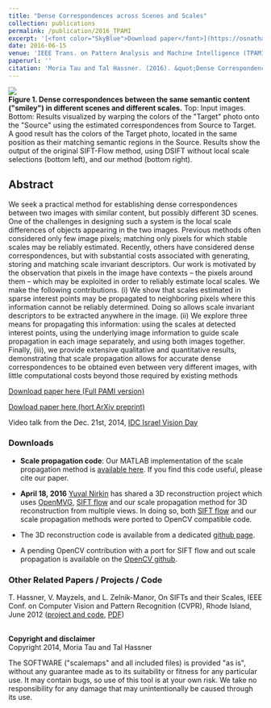 ```yaml
---
title: "Dense Correspondences across Scenes and Scales"
collection: publications
permalink: /publication/2016_TPAMI
excerpt: '[<font color="SkyBlue">Download paper</font>](https://osnathassner.github.io/talhassner/projects/scalemaps/TauHassner_TPAMI.pdf)'
date: 2016-06-15
venue: 'IEEE Trans. on Pattern Analysis and Machine Intelligence (TPAMI), 38(5): 875-888 (2016)'
paperurl: ''
citation: 'Moria Tau and Tal Hassner. (2016). &quot;Dense Correspondences across Scenes and Scales.&quot; <i> IEEE Trans. on Pattern Analysis and Machine Intelligence (TPAMI), 38(5): 875-888 (2016)</i>.'
---
```


<img src='https://osnathassner.github.io/talhassner/projects/scalemaps/teaser_a.jpg'><br/>
**Figure 1. Dense correspondences between the same semantic content ("smiley") in different scenes and different scales.** Top: Input images. Bottom: Results visualized by warping the colors of the "Target" photo onto the "Source" using the estimated correspondences from Source to Target. A good result has the colors of the Target photo, located in the same position as their matching semantic regions in the Source. Results show the output of the original SIFT-Flow method, using DSIFT without local scale selections (bottom left), and our method (bottom right).

Abstract
------
We seek a practical method for establishing dense correspondences between two images with similar content, but possibly
different 3D scenes. One of the challenges in designing such a system is the local scale differences of objects appearing in the
two images. Previous methods often considered only few image pixels; matching only pixels for which stable scales may be reliably
estimated. Recently, others have considered dense correspondences, but with substantial costs associated with generating, storing and
matching scale invariant descriptors. Our work is motivated by the observation that pixels in the image have contexts – the pixels around
them – which may be exploited in order to reliably estimate local scales. We make the following contributions. (i) We show that scales
estimated in sparse interest points may be propagated to neighboring pixels where this information cannot be reliably determined.
Doing so allows scale invariant descriptors to be extracted anywhere in the image. (ii) We explore three means for propagating this
information: using the scales at detected interest points, using the underlying image information to guide scale propagation in each
image separately, and using both images together. Finally, (iii), we provide extensive qualitative and quantitative results, demonstrating
that scale propagation allows for accurate dense correspondences to be obtained even between very different images, with little
computational costs beyond those required by existing methods


[Download paper here (Full PAMI version)](https://osnathassner.github.io/talhassner/projects/scalemaps/TauHassner_TPAMI.pdf)

[Dowload paper here (hort ArXiv preprint)](http://arxiv.org/pdf/1406.6323v1.pdf)

Video talk from the Dec. 21st, 2014, [IDC Israel Vision Day](http://cs.haifa.ac.il/~hagit/VisionDay/visionDay_2014.html)

### Downloads
- <b>Scale propagation code</b>: Our MATLAB implementation of the scale propagation method is [available here](https://osnathassner.github.io/talhassner/projects/scalemaps/scalemaps.0.0.1.zip). 
If you find this code useful, please cite our paper.

- <b>April 18, 2016</b> [Yuval Nirkin](https://github.com/YuvalNirkin) has shared a 3D reconstruction project which uses [OpenMVG](https://github.com/openMVG/openMVG/), [SIFT flow](http://people.csail.mit.edu/celiu/SIFTflow/) and our scale propagation method for 3D reconstruction from multiple views. In doing so, both [SIFT flow](http://people.csail.mit.edu/celiu/SIFTflow/) and our scale propagation methods were ported to OpenCV compatible code. 

- The 3D reconstruction code is available from a dedicated [github page](https://github.com/YuvalNirkin/DenseCorrespondences). 
- A pending OpenCV contribution with a port for SIFT flow and out scale propagation is available on the [OpenCV github](https://github.com/YuvalNirkin/opencv_contrib).

### Other Related Papers / Projects / Code
T. Hassner, V. Mayzels, and L. Zelnik-Manor, On SIFTs and their Scales, IEEE Conf. on Computer Vision and Pattern Recognition (CVPR), Rhode Island, June 2012 ([project and code](https://osnathassner.github.io/talhassner/publication/2012_CVPR_1), [PDF](https://osnathassner.github.io/talhassner/projects/siftscales/OnSiftsAndTheirScales-CVPR12.pdf))

<br/><b>Copyright and disclaimer</b>
<br/>Copyright 2014, Moria Tau and Tal Hassner 

The SOFTWARE ("scalemaps" and all included files) is provided "as is", without any guarantee made as to its suitability or fitness for any particular use. It may contain bugs, so use of this tool is at your own risk. We take no responsibility for any damage that may unintentionally be caused through its use.
